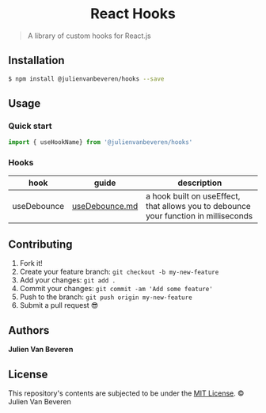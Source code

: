 <h1 align="center">React Hooks</h1>

> A library of custom hooks for React.js


## Installation

```sh
$ npm install @julienvanbeveren/hooks --save
```


## Usage

### Quick start

```jsx
import { useHookName} from '@julienvanbeveren/hooks'
```


### Hooks
| hook | guide | description |
|--|--|--|
| useDebounce | [useDebounce.md](https://github.com/julienvanbeveren/react-hooks/docs/useDebounce.mdhttps://github.com/julienvanbeveren/react-hooks/blob/main/docs/useDebounce.md) | a hook built on useEffect, that allows you to debounce your function in milliseconds |


## Contributing

1.  Fork it!
2.  Create your feature branch: `git checkout -b my-new-feature`
3.  Add your changes: `git add .`
4.  Commit your changes: `git commit -am 'Add some feature'`
5.  Push to the branch: `git push origin my-new-feature`
6.  Submit a pull request :sunglasses:


## Authors

**Julien Van Beveren**


## License

This repository's contents are subjected to be under the [MIT License](https://github.com/julienvanbeveren/react-datetime-picker/blob/master/LICENSE.md). © Julien Van Beveren
